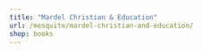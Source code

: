 ```yaml
---
title: "Mardel Christian & Education"
url: /mesquite/mardel-christian-and-education/
shop: books
---
```

